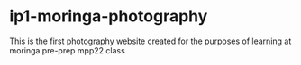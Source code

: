 # ip1-moringa-photography
This is the first photography website created for the purposes of learning at moringa pre-prep mpp22 class
